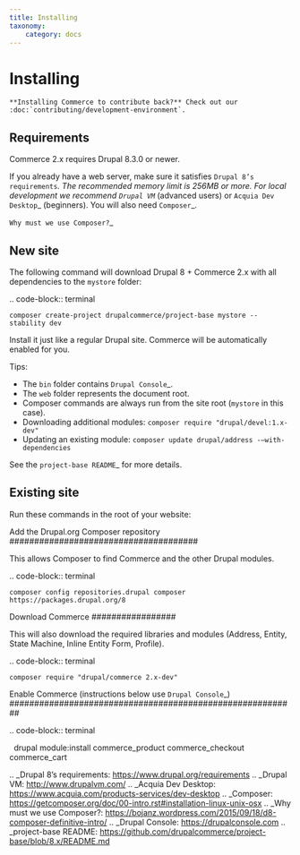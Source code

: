 ```yaml
---
title: Installing
taxonomy:
    category: docs
---
```


Installing
==========

    **Installing Commerce to contribute back?** Check out our
    :doc:`contributing/development-environment`.

Requirements
------------

Commerce 2.x requires Drupal 8.3.0 or newer.

If you already have a web server, make sure it satisfies `Drupal 8’s requirements`_.
The recommended memory limit is 256MB or more. For local development we recommend
`Drupal VM`_ (advanced users) or `Acquia Dev Desktop`_ (beginners). You will also need `Composer`_.

`Why must we use Composer?`_

New site
--------

The following command will download Drupal 8 + Commerce 2.x with all
dependencies to the ``mystore`` folder:

.. code-block:: terminal

    composer create-project drupalcommerce/project-base mystore --stability dev

Install it just like a regular Drupal site. Commerce will be
automatically enabled for you.

Tips:

-  The ``bin`` folder contains `Drupal Console`_.
-  The ``web`` folder represents the document root.
-  Composer commands are always run from the site root (``mystore`` in
   this case).
-  Downloading additional modules:
   ``composer require "drupal/devel:1.x-dev"``
-  Updating an existing module: ``composer update drupal/address -–with-dependencies``

See the `project-base README`_ for more details.

Existing site
-------------

Run these commands in the root of your website:

Add the Drupal.org Composer repository
######################################

This allows Composer to find Commerce and the other Drupal modules.

.. code-block:: terminal

    composer config repositories.drupal composer https://packages.drupal.org/8

Download Commerce
#################

This will also download the required libraries and modules (Address,
Entity, State Machine, Inline Entity Form, Profile).

.. code-block:: terminal

    composer require "drupal/commerce 2.x-dev"

Enable Commerce (instructions below use `Drupal Console`_)
##########################################################

.. code-block:: terminal

    drupal module:install commerce_product commerce_checkout commerce_cart

.. _Drupal 8’s requirements: https://www.drupal.org/requirements
.. _Drupal VM: http://www.drupalvm.com/
.. _Acquia Dev Desktop: https://www.acquia.com/products-services/dev-desktop
.. _Composer: https://getcomposer.org/doc/00-intro.rst#installation-linux-unix-osx
.. _Why must we use Composer?: https://bojanz.wordpress.com/2015/09/18/d8-composer-definitive-intro/
.. _Drupal Console: https://drupalconsole.com
.. _project-base README: https://github.com/drupalcommerce/project-base/blob/8.x/README.md
